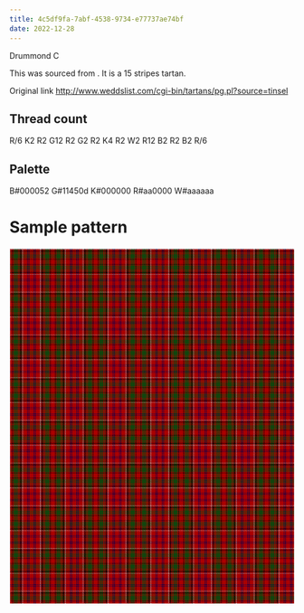 ```yaml
---
title: 4c5df9fa-7abf-4538-9734-e77737ae74bf
date: 2022-12-28
---
```

Drummond C

This was sourced from <no value>.  It is a 15 stripes tartan.

Original link http://www.weddslist.com/cgi-bin/tartans/pg.pl?source=tinsel

## Thread count
R/6 K2 R2 G12 R2 G2 R2 K4 R2 W2 R12 B2 R2 B2 R/6

## Palette
B#000052 G#11450d K#000000 R#aa0000 W#aaaaaa

# Sample pattern

![Tartan detail](tartan.png "R/6 K2 R2 G12 R2 G2 R2 K4 R2 W2 R12 B2 R2 B2 R/6 tartan")